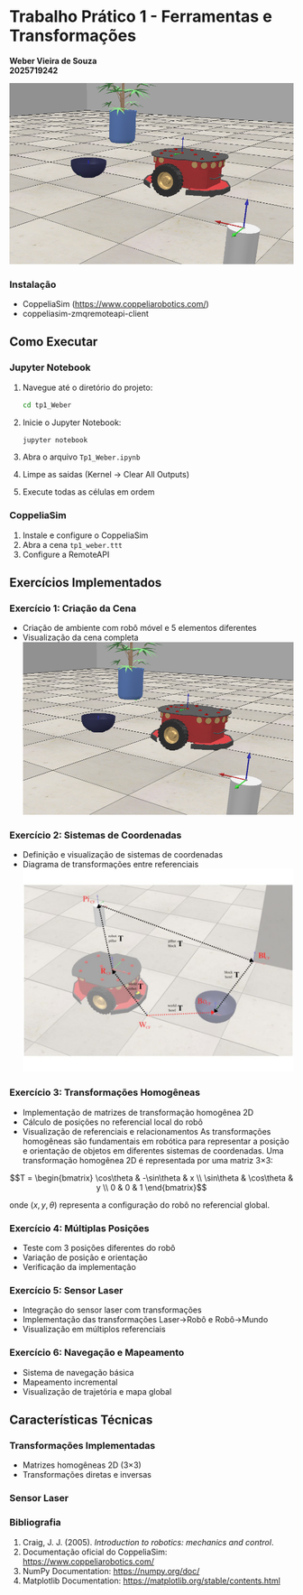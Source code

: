 # Trabalho Prático 1 - Ferramentas e Transformações
**Weber Vieira de Souza**   
**2025719242** 

![image](/imagens/TP1.png)

### Instalação 
- CoppeliaSim (https://www.coppeliarobotics.com/)
- coppeliasim-zmqremoteapi-client


## Como Executar

### Jupyter Notebook 

1. Navegue até o diretório do projeto:
   ```bash
   cd tp1_Weber
   ```

2. Inicie o Jupyter Notebook:
   ```bash
   jupyter notebook
   ```

3. Abra o arquivo `Tp1_Weber.ipynb`

4. Limpe as saidas  (Kernel → Clear All Outputs)

5. Execute todas as células em ordem

### CoppeliaSim 

1. Instale e configure o CoppeliaSim
2. Abra a cena `tp1_weber.ttt`
3. Configure a RemoteAPI

## Exercícios Implementados

### Exercício 1: Criação da Cena 
- Criação de ambiente com robô móvel e 5 elementos diferentes
- Visualização da cena completa
![imagem](imagens/TP1.png)

### Exercício 2: Sistemas de Coordenadas 
- Definição e visualização de sistemas de coordenadas
- Diagrama de transformações entre referenciais
![imagem2](imagens/imagem02.jpg)

### Exercício 3: Transformações Homogêneas 
- Implementação de matrizes de transformação homogênea 2D
- Cálculo de posições no referencial local do robô
- Visualização de referenciais e relacionamentos
As transformações homogêneas são fundamentais em robótica para representar a posição e orientação de objetos em diferentes sistemas de coordenadas. Uma transformação homogênea 2D é representada por uma matriz 3×3:

$$T = \begin{bmatrix}
\cos\theta & -\sin\theta & x \\
\sin\theta & \cos\theta & y \\
0 & 0 & 1
\end{bmatrix}$$

onde $(x, y, \theta)$ representa a configuração do robô no referencial global.

### Exercício 4: Múltiplas Posições 
- Teste com 3 posições diferentes do robô
- Variação de posição e orientação
- Verificação da implementação

### Exercício 5: Sensor Laser
- Integração do sensor laser com transformações
- Implementação das transformações Laser→Robô e Robô→Mundo
- Visualização em múltiplos referenciais

### Exercício 6: Navegação e Mapeamento 
- Sistema de navegação básica
- Mapeamento incremental
- Visualização de trajetória e mapa global


## Características Técnicas

### Transformações Implementadas
- Matrizes homogêneas 2D (3×3)
- Transformações diretas e inversas


### Sensor Laser



### Bibliografia

1. Craig, J. J. (2005). *Introduction to robotics: mechanics and control*.
2. Documentação oficial do CoppeliaSim: https://www.coppeliarobotics.com/
3. NumPy Documentation: https://numpy.org/doc/
4. Matplotlib Documentation: https://matplotlib.org/stable/contents.html